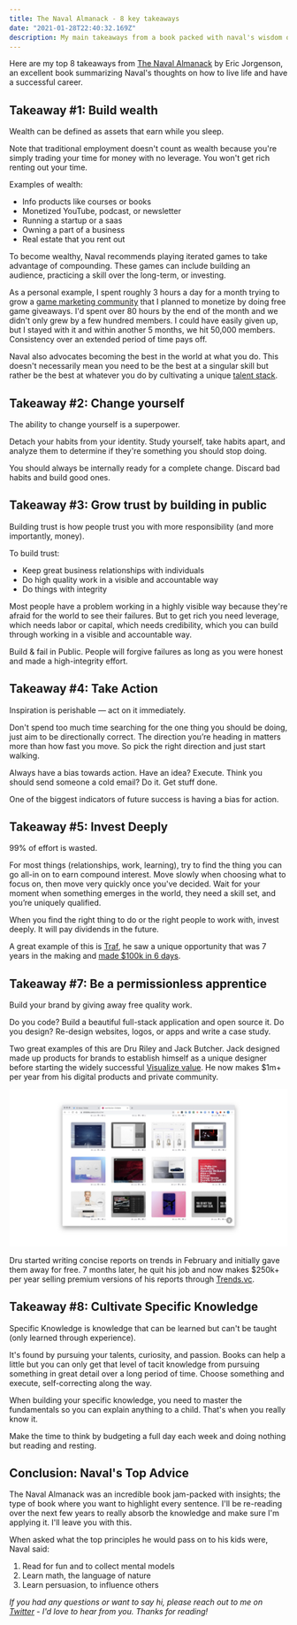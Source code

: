 ```yaml
---
title: The Naval Almanack - 8 key takeaways
date: "2021-01-28T22:40:32.169Z"
description: My main takeaways from a book packed with naval's wisdom on life and tech.
---
```


Here are my top 8 takeaways from [The Naval Almanack](https://www.navalmanack.com/) by Eric Jorgenson, an excellent book summarizing Naval's thoughts on how to live life and have a successful career.

## Takeaway #1: Build wealth

Wealth can be defined as assets that earn while you sleep.

Note that traditional employment doesn't count as wealth because you're simply trading your time for money with no leverage. You won't get rich renting out your time.

Examples of wealth:

- Info products like courses or books
- Monetized YouTube, podcast, or newsletter
- Running a startup or a saas
- Owning a part of a business
- Real estate that you rent out

To become wealthy, Naval recommends playing iterated games to take advantage of compounding. These games can include building an audience, practicing a skill over the long-term, or investing.

As a personal example, I spent roughly 3 hours a day for a month trying to grow a [game marketing community](https://twitter.com/ushockgaming) that I planned to monetize by doing free game giveaways. I'd spent over 80 hours by the end of the month and we didn't only grew by a few hundred members. I could have easily given up, but I stayed with it and within another 5 months, we hit 50,000 members. Consistency over an extended period of time pays off.

Naval also advocates becoming the best in the world at what you do. This doesn't necessarily mean you need to be the best at a singular skill but rather be the best at whatever you do by cultivating a unique [talent stack](https://www.elmghari.com/talent-stack/).

## Takeaway #2: Change yourself

The ability to change yourself is a superpower.

Detach your habits from your identity. Study yourself, take habits apart, and analyze them to determine if they're something you should stop doing.

You should always be internally ready for a complete change. Discard bad habits and build good ones.

## Takeaway #3: Grow trust by building in public

Building trust is how people trust you with more responsibility (and more importantly, money).

To build trust:

- Keep great business relationships with individuals
- Do high quality work in a visible and accountable way
- Do things with integrity

Most people have a problem working in a highly visible way because they're afraid for the world to see their failures. But to get rich you need leverage, which needs labor or capital, which needs credibility, which you can build through working in a visible and accountable way.

Build & fail in Public. People will forgive failures as long as you were honest and made a high-integrity effort.

## Takeaway #4: Take Action

Inspiration is perishable — act on it immediately.

Don't spend too much time searching for the one thing you should be doing, just aim to be directionally correct. The direction you’re heading in matters more than how fast you move. So pick the right direction and just start walking.

Always have a bias towards action. Have an idea? Execute. Think you should send someone a cold email? Do it. Get stuff done.

One of the biggest indicators of future success is having a bias for action.

## Takeaway #5: Invest Deeply

99% of effort is wasted.

For most things (relationships, work, learning), try to find the thing you can go all-in on to earn compound interest. Move slowly when choosing what to focus on, then move very quickly once you've decided. Wait for your moment when something emerges in the world, they need a skill set, and you’re uniquely qualified.

When you find the right thing to do or the right people to work with, invest deeply. It will pay dividends in the future.

A great example of this is [Traf](https://twitter.com/traf), he saw a unique opportunity that was 7 years in the making and [made \$100k in 6 days](https://tr.af/6).

## Takeaway #7: Be a permissionless apprentice

Build your brand by giving away free quality work.

Do you code? Build a beautiful full-stack application and open source it. Do you design? Re-design websites, logos, or apps and write a case study.

Two great examples of this are Dru Riley and Jack Butcher. Jack designed made up products for brands to establish himself as a unique designer before starting the widely successful [Visualize value](https://twitter.com/visualizevalue). He now makes \$1m+ per year from his digital products and private community.

<a target="_blank" href="https://dribbble.com/jackbutcher">![Screenshot of Jack Butcher's design portfolio](./jack.jpeg)</a>

Dru started writing concise reports on trends in February and initially gave them away for free. 7 months later, he quit his job and now makes \$250k+ per year selling premium versions of his reports through [Trends.vc](http://trends.vc).

## Takeaway #8: Cultivate Specific Knowledge

Specific Knowledge is knowledge that can be learned but can't be taught (only learned through experience).

It's found by pursuing your talents, curiosity, and passion. Books can help a little but you can only get that level of tacit knowledge from pursuing something in great detail over a long period of time. Choose something and execute, self-correcting along the way.

When building your specific knowledge, you need to master the fundamentals so you can explain anything to a child. That's when you really know it.

Make the time to think by budgeting a full day each week and doing nothing but reading and resting.

## Conclusion: Naval's Top Advice

The Naval Almanack was an incredible book jam-packed with insights; the type of book where you want to highlight every sentence. I'll be re-reading over the next few years to really absorb the knowledge and make sure I'm applying it. I'll leave you with this.

When asked what the top principles he would pass on to his kids were, Naval said:

1. Read for fun and to collect mental models
2. Learn math, the language of nature
3. Learn persuasion, to influence others

_If you had any questions or want to say hi, please reach out to me on [Twitter](https://twitter.com/Nutlope) - I'd love to hear from you. Thanks for reading!_
